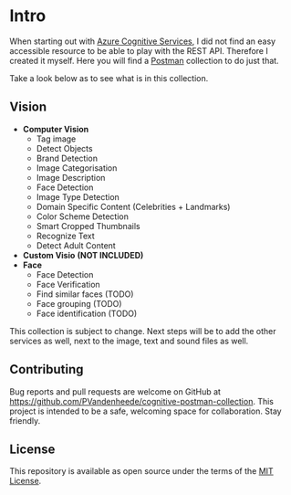 # Intro

When starting out with [Azure Cognitive Services](https://azure.microsoft.com/en-us/services/cognitive-services/), I did not find an easy accessible resource to be able to play with the REST API.
Therefore I created it myself. Here you will find a [Postman](https://www.getpostman.com/) collection to do just that.

Take a look below as to see what is in this collection.

## Vision
- **Computer Vision**
  - Tag image
  - Detect Objects
  - Brand Detection
  - Image Categorisation
  - Image Description
  - Face Detection
  - Image Type Detection
  - Domain Specific Content (Celebrities + Landmarks)
  - Color Scheme Detection
  - Smart Cropped Thumbnails
  - Recognize Text
  - Detect Adult Content
- **Custom Visio** **(NOT INCLUDED)**
- **Face**
  - Face Detection
  - Face Verification
  - Find similar faces (TODO)
  - Face grouping (TODO)
  - Face identification (TODO)
  
This collection is subject to change. 
Next steps will be to add the other services as well, next to the image, text and sound files as well.

## Contributing

Bug reports and pull requests are welcome on GitHub at https://github.com/PVandenheede/cognitive-postman-collection. This project is intended to be a safe, welcoming space for collaboration. Stay friendly.

## License

This repository is available as open source under the terms of the [MIT License](https://opensource.org/licenses/MIT).

